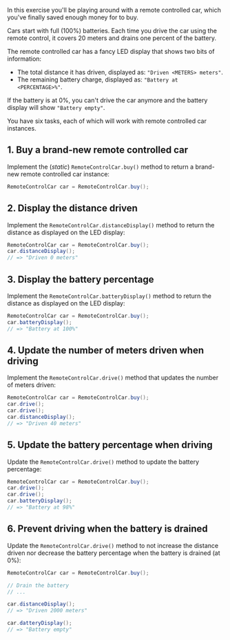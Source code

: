 In this exercise you'll be playing around with a remote controlled car, which you've finally saved enough money for to buy.

Cars start with full (100%) batteries. Each time you drive the car using the remote control, it covers 20 meters and drains one percent of the battery.

The remote controlled car has a fancy LED display that shows two bits of information:

- The total distance it has driven, displayed as: `"Driven <METERS> meters"`.
- The remaining battery charge, displayed as: `"Battery at <PERCENTAGE>%"`.

If the battery is at 0%, you can't drive the car anymore and the battery display will show `"Battery empty"`.

You have six tasks, each of which will work with remote controlled car instances.

## 1. Buy a brand-new remote controlled car

Implement the (_static_) `RemoteControlCar.buy()` method to return a brand-new remote controlled car instance:

```csharp
RemoteControlCar car = RemoteControlCar.buy();
```

## 2. Display the distance driven

Implement the `RemoteControlCar.distanceDisplay()` method to return the distance as displayed on the LED display:

```csharp
RemoteControlCar car = RemoteControlCar.buy();
car.distanceDisplay();
// => "Driven 0 meters"
```

## 3. Display the battery percentage

Implement the `RemoteControlCar.batteryDisplay()` method to return the distance as displayed on the LED display:

```csharp
RemoteControlCar car = RemoteControlCar.buy();
car.batteryDisplay();
// => "Battery at 100%"
```

## 4. Update the number of meters driven when driving

Implement the `RemoteControlCar.drive()` method that updates the number of meters driven:

```csharp
RemoteControlCar car = RemoteControlCar.buy();
car.drive();
car.drive();
car.distanceDisplay();
// => "Driven 40 meters"
```

## 5. Update the battery percentage when driving

Update the `RemoteControlCar.drive()` method to update the battery percentage:

```csharp
RemoteControlCar car = RemoteControlCar.buy();
car.drive();
car.drive();
car.batteryDisplay();
// => "Battery at 98%"
```

## 6. Prevent driving when the battery is drained

Update the `RemoteControlCar.drive()` method to not increase the distance driven nor decrease the battery percentage when the battery is drained (at 0%):

```csharp
RemoteControlCar car = RemoteControlCar.buy();

// Drain the battery
// ...

car.distanceDisplay();
// => "Driven 2000 meters"

car.datteryDisplay();
// => "Battery empty"
```
